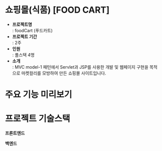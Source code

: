 # 쇼핑몰(식품) [FOOD CART]


* <div><div style="width:100px;"><b>프로젝트명</b></div> : foodCart (푸드카트)</div>
* <div><div style="width:100px;"><b>프로젝트 기간</b></div> : 2주</div>
* <div><div style="width:100px;"><b>인원</b></div> : 풀스택 4명</div>
* <div><div style="width:100px;"><b>소개</b></div> : MVC model-1 패턴에서 Servlet과 JSP를 사용한 개발 및 웹페이지 구현을 목적으로 마켓컬리를 모방하여 만든 쇼핑몰 사이트입니다.</div>


# 주요 기능 미리보기

# 프로젝트 기술스택
**프론트엔드**

**백엔드**
